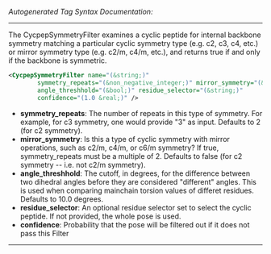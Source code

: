 <!-- THIS IS AN AUTOGENERATED FILE: Don't edit it directly, instead change the schema definition in the code itself. -->

_Autogenerated Tag Syntax Documentation:_

---
The CycpepSymmetryFilter examines a cyclic peptide for internal backbone symmetry matching a particular cyclic symmetry type (e.g. c2, c3, c4, etc.) or mirror symmetry type (e.g. c2/m, c4/m, etc.), and returns true if and only if the backbone is symmetric.

```xml
<CycpepSymmetryFilter name="(&string;)"
        symmetry_repeats="(&non_negative_integer;)" mirror_symmetry="(&bool;)"
        angle_threshhold="(&bool;)" residue_selector="(&string;)"
        confidence="(1.0 &real;)" />
```

-   **symmetry_repeats**: The number of repeats in this type of symmetry.  For example, for c3 symmetry, one would provide "3" as input.  Defaults to 2 (for c2 symmetry).
-   **mirror_symmetry**: Is this a type of cyclic symmetry with mirror operations, such as c2/m, c4/m, or c6/m symmetry?  If true, symmetry_repeats must be a multiple of 2.  Defaults to false (for c2 symmetry -- i.e. not c2/m symmetry).
-   **angle_threshhold**: The cutoff, in degrees, for the difference between two dihedral angles before they are considered "different" angles.  This is used when comparing mainchain torsion values of differet residues.  Defaults to 10.0 degrees.
-   **residue_selector**: An optional residue selector set to select the cyclic peptide.  If not provided, the whole pose is used.
-   **confidence**: Probability that the pose will be filtered out if it does not pass this Filter

---
